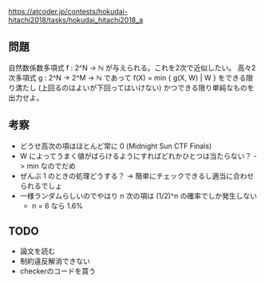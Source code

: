 https://atcoder.jp/contests/hokudai-hitachi2018/tasks/hokudai_hitachi2018_a

## 問題

自然数係数多項式 f : 2^N → ℕ が与えられる。これを2次で近似したい。
高々2次多項式 g : 2^N → 2^M → ℕ であって f(X) = min { g(X, W) | W } をできる限り満たし (上回るのはよいが下回ってはいけない) かつできる限り単純なものを出力せよ。

## 考察

-   どうせ高次の項はほとんど常に 0 (Midnight Sun CTF Finals)
-   W によってうまく値がばらけるようにすればどれかひとつは当たらない？ -> min なのでだめ
-   ぜんぶ 1 のときの処理どうする？ -> 簡単にチェックできるし適当に合わせられるでしょ
-   一様ランダムらしいのでやはり n 次の項は (1/2)^n の確率でしか発生しない
    -   n = 6 なら 1.6%


## TODO

-   論文を読む
-   制約違反解消できない
-   checkerのコードを貰う
